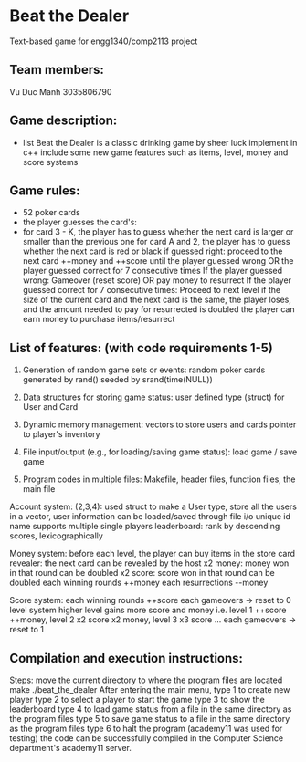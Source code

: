 Beat the Dealer
=====================
Text-based game for engg1340/comp2113 project

Team members:
-----------------------

Vu Duc Manh 3035806790

Game description:
----------------------
  - list Beat the Dealer is a classic drinking game by sheer luck
  implement in c++
  include some new game features such as items, level, money and score systems

Game rules:
---------------------
  - 52 poker cards 
  - the player guesses the card's:
  - for card 3 - K, the player has to guess whether the next card is larger or smaller than the previous one for card A and 2, the player has to guess whether the next card is red or black
  if guessed right:
  proceed to the next card
  ++money and ++score
  until the player guessed wrong OR the player guessed correct for 7 consecutive times
  If the player guessed wrong:
  Gameover (reset score) OR pay money to resurrect
  If the player guessed correct for 7 consecutive times:
  Proceed to next level
  if the size of the current card and the next card is the same, the player loses, and the amount needed to pay for resurrected is doubled
  the player can earn money to purchase items/resurrect


List of features: (with code requirements 1-5)
------------------------------------------------------
1. Generation of random game sets or events:
    random poker cards generated by rand() seeded by srand(time(NULL))
2. Data structures for storing game status:
  user defined type (struct) for User and Card
3. Dynamic memory management:
  vectors to store users and cards
  pointer to player's inventory

4. File input/output (e.g., for loading/saving game status):
  load game / save game
5. Program codes in multiple files:
  Makefile, header files, function files, the main file

Account system:
  (2,3,4): used struct to make a User type, store all the users in a vector, user information can be loaded/saved through file i/o
  unique id name
  supports multiple single players
  leaderboard: rank by descending scores, lexicographically

Money system:
  before each level, the player can buy items in the store
  card revealer: the next card can be revealed by the host
  x2 money: money won in that round can be doubled
  x2 score: score won in that round can be doubled
  each winning rounds ++money
  each resurrections --money

Score system:
  each winning rounds ++score
  each gameovers -> reset to 0
  level system
  higher level gains more score and money
  i.e. level 1 ++score ++money, level 2 x2 score x2 money, level 3 x3 score ...
  each gameovers -> reset to 1

Compilation and execution instructions:
----------------------------------------------------
 Steps:
  move the current directory to where the program files are located
  make
  ./beat_the_dealer
  After entering the main menu, type 1 to create new player
   type 2 to select a player to start the game
   type 3 to show the leaderboard
   type 4 to load game status from a file in the same directory as the program files
   type 5 to save game status to a file in the same directory as the program files
   type 6 to halt the program
   (academy11 was used for testing) the code can be successfully compiled in the Computer Science department's academy11 server.
